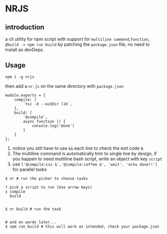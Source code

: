 # NRJS

## introduction
a cli utility for npm script with support for `multiline command`,`function`, `@build -> npm run build` by patching the `package.json` file, no need to install as devDeps.

## Usage

```
npm i -g nrjs
```

then add a `nr.js` on the same directory with `package.json`

```
module.exports = {
    compile: [
        `tsc -d --outDir lib`,
    ],
    build: [
        `@compile`,        
        async function () {
            console.log('done')
        }
    ]
};
```

1. notice you still have to use `&&` each line to check the exit code `0`.
2. The multiline command is automatically trim to single line by design, if you happen to need multiline bash script, write an object with key `script`
3. use `['@compile:css &','@compile:coffee &', 'wait', 'echo done!!']` for parallel tasks 

```
$ nr # run the picker to choose tasks

? pick a script to run (Use arrow keys)   
❯ compile 
  build 


$ nr build # run the task


# and on wards later...
$ npm run build # this will work as intended, check your package.json
```